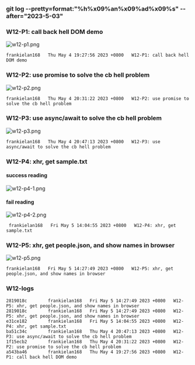 ### git log --pretty=format:"%h%x09%an%x09%ad%x09%s" --after="2023-5-03"

### W12-P1: call back hell DOM demo
![w12-p1.png](https://casmvaldsmrrajnyisdj.supabase.co/storage/v1/object/public/demo-64/md_1N_img/w12-p1.png)

```
frankielan168   Thu May 4 19:27:56 2023 +0800   W12-P1: call back hell DOM demo
```


### W12-P2: use promise to solve the cb hell problem
 
![w12-p2.png](https://casmvaldsmrrajnyisdj.supabase.co/storage/v1/object/public/demo-64/md_1N_img/w12-p2.png)

```
frankielan168   Thu May 4 20:31:22 2023 +0800   W12-P2: use promise to solve the cb hell problem
```


### W12-P3: use async/await to solve the cb hell problem
 
![w12-p3.png](https://casmvaldsmrrajnyisdj.supabase.co/storage/v1/object/public/demo-64/md_1N_img/w12-p3.png)

```
frankielan168   Thu May 4 20:47:13 2023 +0800   W12-P3: use async/await to solve the cb hell problem
```


### W12-P4: xhr, get sample.txt
 
#### success reading
 
![w12-p4-1.png](https://casmvaldsmrrajnyisdj.supabase.co/storage/v1/object/public/demo-64/md_1N_img/w12-p4-1.png)
 
#### fail reading
 
![w12-p4-2.png](https://casmvaldsmrrajnyisdj.supabase.co/storage/v1/object/public/demo-64/md_1N_img/w12-p4-2.png)

```
 frankielan168   Fri May 5 14:04:55 2023 +0800   W12-P4: xhr, get sample.txt
```


### W12-P5: xhr, get people.json, and show names in browser
 
![w12-p5.png](https://casmvaldsmrrajnyisdj.supabase.co/storage/v1/object/public/demo-64/md_1N_img/w12-p5.png)

```
frankielan168   Fri May 5 14:27:49 2023 +0800   W12-P5: xhr, get people.json, and show names in browser
```


### W12-logs

```
2819018c        frankielan168   Fri May 5 14:27:49 2023 +0800   W12-P5: xhr, get people.json, and show names in browser
2819018c        frankielan168   Fri May 5 14:27:49 2023 +0800   W12-P5: xhr, get people.json, and show names in browser
e31ce182        frankielan168   Fri May 5 14:04:55 2023 +0800   W12-P4: xhr, get sample.txt
ba51c34c        frankielan168   Thu May 4 20:47:13 2023 +0800   W12-P3: use async/await to solve the cb hell problem
1f15ecb2        frankielan168   Thu May 4 20:31:22 2023 +0800   W12-P2: use promise to solve the cb hell problem
a543ba46        frankielan168   Thu May 4 19:27:56 2023 +0800   W12-P1: call back hell DOM demo
```
